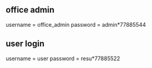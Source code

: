office admin 
---------------

username = office_admin
password = admin*77885544

user login
------------
username = user
password = resu*77885522